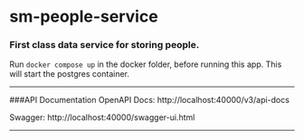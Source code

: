 # sm-people-service
### First class data service for storing people.

Run `docker compose up` in the docker folder, before running this app.  This will start the postgres container. 

---
###API Documentation
OpenAPI Docs: http://localhost:40000/v3/api-docs

Swagger: http://localhost:40000/swagger-ui.html

---